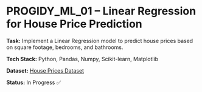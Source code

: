 # PROGIDY_ML_01 – Linear Regression for House Price Prediction

**Task:** Implement a Linear Regression model to predict house prices based on square footage, bedrooms, and bathrooms.

**Tech Stack:** Python, Pandas, Numpy, Scikit-learn, Matplotlib

**Dataset:** [House Prices Dataset](https://www.kaggle.com/c/house-prices-advanced-regression-techniques/data)

**Status:** In Progress ✅
